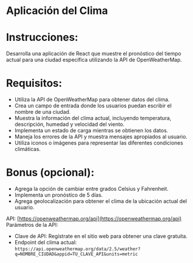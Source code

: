 # Aplicación del Clima


# Instrucciones:
Desarrolla una aplicación de React que muestre el pronóstico del tiempo actual para una ciudad específica utilizando la API de OpenWeatherMap.

# Requisitos:

- Utiliza la API de OpenWeatherMap para obtener datos del clima.
- Crea un campo de entrada donde los usuarios puedan escribir el nombre de una ciudad.
- Muestra la información del clima actual, incluyendo temperatura, descripción, humedad y velocidad del viento.
- Implementa un estado de carga mientras se obtienen los datos.
- Maneja los errores de la API y muestra mensajes apropiados al usuario.
- Utiliza iconos o imágenes para representar las diferentes condiciones climáticas.


# Bonus (opcional):

- Agrega la opción de cambiar entre grados Celsius y Fahrenheit.
- Implementa un pronóstico de 5 días.
- Agrega geolocalización para obtener el clima de la ubicación actual del usuario.


API: [https://openweathermap.org/api](https://openweathermap.org/api)
Parámetros de la API:

- Clave de API: Regístrate en el sitio web para obtener una clave gratuita.
- Endpoint del clima actual: `https://api.openweathermap.org/data/2.5/weather?q=NOMBRE_CIUDAD&appid=TU_CLAVE_API&units=metric`